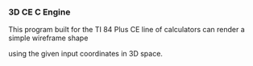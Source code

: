 ### 3D CE C Engine

This program built for the TI 84 Plus CE line of calculators can render a simple wireframe shape

using the given input coordinates in 3D space.

